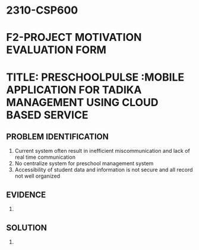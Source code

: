 # 2310-CSP600
# F2-PROJECT MOTIVATION EVALUATION FORM
# TITLE: PRESCHOOLPULSE :MOBILE APPLICATION FOR TADIKA MANAGEMENT USING CLOUD BASED SERVICE
## PROBLEM IDENTIFICATION

1. Current system often result in inefficient miscommunication and lack of real time communication
2. No centralize system for preschool management system
3. Accessibility of student data and information is not secure and all record not well organized


## EVIDENCE
1. 


## SOLUTION
1. 
